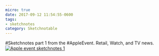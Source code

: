 ```yaml
---
micro: true
date: 2017-09-12 11:54:55-0600
tags:
- sketchnotes
category: Sketchnotable
---
```


#Sketchnotes part 1 from the #AppleEvent. Retail, Watch, and TV news. [![Apple event sketchnotes 1](https://media.bennorris.org/images/sketchnotable/uploads/2018/efa60cb5b3.jpg)](https://media.bennorris.org/images/sketchnotable/uploads/2018/efa60cb5b3.jpg)